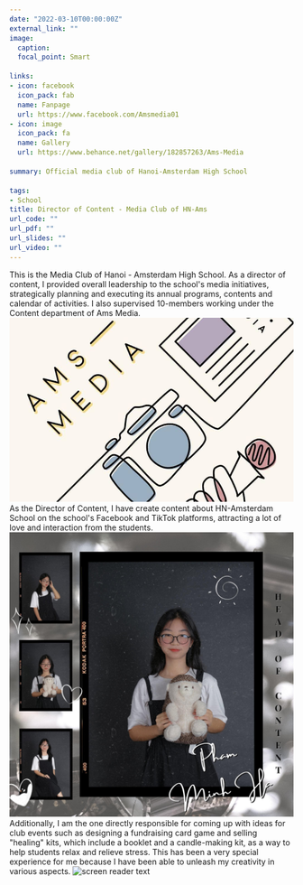 ```yaml
---
date: "2022-03-10T00:00:00Z"
external_link: ""
image:
  caption: 
  focal_point: Smart
  
links:
- icon: facebook
  icon_pack: fab
  name: Fanpage
  url: https://www.facebook.com/Amsmedia01
- icon: image
  icon_pack: fa
  name: Gallery
  url: https://www.behance.net/gallery/182857263/Ams-Media

summary: Official media club of Hanoi-Amsterdam High School

tags:
- School
title: Director of Content - Media Club of HN-Ams
url_code: ""
url_pdf: ""
url_slides: ""
url_video: ""
---
```

This is the Media Club of Hanoi - Amsterdam High School. As a director of content, I provided overall leadership to the school's media initiatives, strategically planning and executing its annual programs, contents and calendar of activities. I also supervised 10-members working under the Content department of Ams Media.  
![screen reader text](am_cover.jpg "")
As the Director of Content, I have create content about HN-Amsterdam School on the school's Facebook and TikTok platforms, attracting a lot of love and interaction from the students. 
![screen reader text](am.jpg "")
Additionally, I am the one directly responsible for coming up with ideas for club events such as designing a fundraising card game and selling "healing" kits, which include a booklet and a candle-making kit, as a way to help students relax and relieve stress. This has been a very special experience for me because I have been able to unleash my creativity in various aspects.
![screen reader text](am2.jpg "")